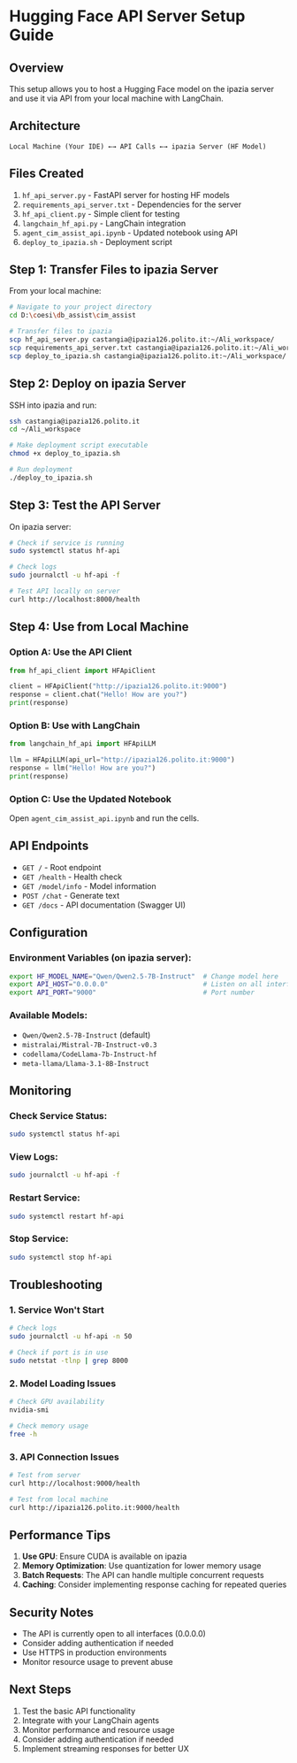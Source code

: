 # Hugging Face API Server Setup Guide

## Overview
This setup allows you to host a Hugging Face model on the ipazia server and use it via API from your local machine with LangChain.

## Architecture
```
Local Machine (Your IDE) ←→ API Calls ←→ ipazia Server (HF Model)
```

## Files Created
1. `hf_api_server.py` - FastAPI server for hosting HF models
2. `requirements_api_server.txt` - Dependencies for the server
3. `hf_api_client.py` - Simple client for testing
4. `langchain_hf_api.py` - LangChain integration
5. `agent_cim_assist_api.ipynb` - Updated notebook using API
6. `deploy_to_ipazia.sh` - Deployment script

## Step 1: Transfer Files to ipazia Server

From your local machine:
```bash
# Navigate to your project directory
cd D:\coesi\db_assist\cim_assist

# Transfer files to ipazia
scp hf_api_server.py castangia@ipazia126.polito.it:~/Ali_workspace/
scp requirements_api_server.txt castangia@ipazia126.polito.it:~/Ali_workspace/
scp deploy_to_ipazia.sh castangia@ipazia126.polito.it:~/Ali_workspace/
```

## Step 2: Deploy on ipazia Server

SSH into ipazia and run:
```bash
ssh castangia@ipazia126.polito.it
cd ~/Ali_workspace

# Make deployment script executable
chmod +x deploy_to_ipazia.sh

# Run deployment
./deploy_to_ipazia.sh
```

## Step 3: Test the API Server

On ipazia server:
```bash
# Check if service is running
sudo systemctl status hf-api

# Check logs
sudo journalctl -u hf-api -f

# Test API locally on server
curl http://localhost:8000/health
```

## Step 4: Use from Local Machine

### Option A: Use the API Client
```python
from hf_api_client import HFApiClient

client = HFApiClient("http://ipazia126.polito.it:9000")
response = client.chat("Hello! How are you?")
print(response)
```

### Option B: Use with LangChain
```python
from langchain_hf_api import HFApiLLM

llm = HFApiLLM(api_url="http://ipazia126.polito.it:9000")
response = llm("Hello! How are you?")
print(response)
```

### Option C: Use the Updated Notebook
Open `agent_cim_assist_api.ipynb` and run the cells.

## API Endpoints

- `GET /` - Root endpoint
- `GET /health` - Health check
- `GET /model/info` - Model information
- `POST /chat` - Generate text
- `GET /docs` - API documentation (Swagger UI)

## Configuration

### Environment Variables (on ipazia server):
```bash
export HF_MODEL_NAME="Qwen/Qwen2.5-7B-Instruct"  # Change model here
export API_HOST="0.0.0.0"                        # Listen on all interfaces
export API_PORT="9000"                           # Port number
```

### Available Models:
- `Qwen/Qwen2.5-7B-Instruct` (default)
- `mistralai/Mistral-7B-Instruct-v0.3`
- `codellama/CodeLlama-7b-Instruct-hf`
- `meta-llama/Llama-3.1-8B-Instruct`

## Monitoring

### Check Service Status:
```bash
sudo systemctl status hf-api
```

### View Logs:
```bash
sudo journalctl -u hf-api -f
```

### Restart Service:
```bash
sudo systemctl restart hf-api
```

### Stop Service:
```bash
sudo systemctl stop hf-api
```

## Troubleshooting

### 1. Service Won't Start
```bash
# Check logs
sudo journalctl -u hf-api -n 50

# Check if port is in use
sudo netstat -tlnp | grep 8000
```

### 2. Model Loading Issues
```bash
# Check GPU availability
nvidia-smi

# Check memory usage
free -h
```

### 3. API Connection Issues
```bash
# Test from server
curl http://localhost:9000/health

# Test from local machine
curl http://ipazia126.polito.it:9000/health
```

## Performance Tips

1. **Use GPU**: Ensure CUDA is available on ipazia
2. **Memory Optimization**: Use quantization for lower memory usage
3. **Batch Requests**: The API can handle multiple concurrent requests
4. **Caching**: Consider implementing response caching for repeated queries

## Security Notes

- The API is currently open to all interfaces (0.0.0.0)
- Consider adding authentication if needed
- Use HTTPS in production environments
- Monitor resource usage to prevent abuse

## Next Steps

1. Test the basic API functionality
2. Integrate with your LangChain agents
3. Monitor performance and resource usage
4. Consider adding authentication if needed
5. Implement streaming responses for better UX
